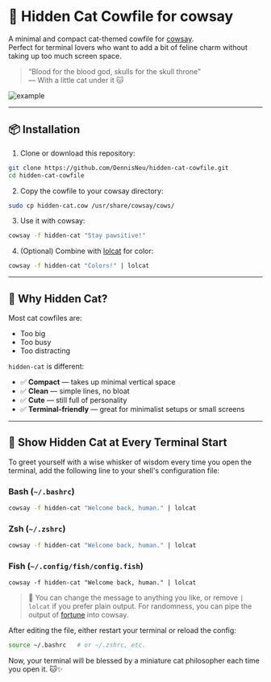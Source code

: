 # 🐾 Hidden Cat Cowfile for cowsay

A minimal and compact cat-themed cowfile for [cowsay](https://github.com/tnalpgge/rank-amateur-cowsay).  
Perfect for terminal lovers who want to add a bit of feline charm without taking up too much screen space.

> “Blood for the blood god, skulls for the skull throne”  
> — With a little cat under it 🐱

![example](https://github.com/user-attachments/assets/29ae41ff-61dd-4ccb-97cd-1730fc3bf4d5)

---

## 📦 Installation

1. Clone or download this repository:

```bash
git clone https://github.com/DennisNeu/hidden-cat-cowfile.git
cd hidden-cat-cowfile
```

2. Copy the cowfile to your cowsay directory:

```bash
sudo cp hidden-cat.cow /usr/share/cowsay/cows/
```

3. Use it with cowsay:

```bash
cowsay -f hidden-cat "Stay pawsitive!"
```

4. (Optional) Combine with [lolcat](https://github.com/busyloop/lolcat) for color:

```bash
cowsay -f hidden-cat "Colors!" | lolcat
```

---

## 🎯 Why Hidden Cat?

Most cat cowfiles are:

- Too big
- Too busy
- Too distracting

`hidden-cat` is different:

- ✅ **Compact** — takes up minimal vertical space
- ✅ **Clean** — simple lines, no bloat
- ✅ **Cute** — still full of personality
- ✅ **Terminal-friendly** — great for minimalist setups or small screens

---

## 🐚 Show Hidden Cat at Every Terminal Start

To greet yourself with a wise whisker of wisdom every time you open the terminal, add the following line to your shell's configuration file:

### Bash (`~/.bashrc`)
```bash
cowsay -f hidden-cat "Welcome back, human." | lolcat
```

### Zsh (`~/.zshrc`)
```bash
cowsay -f hidden-cat "Welcome back, human." | lolcat
```

### Fish (`~/.config/fish/config.fish`)
```fish
cowsay -f hidden-cat "Welcome back, human." | lolcat
```

> 📝 You can change the message to anything you like, or remove `| lolcat` if you prefer plain output. For randomness, you can pipe the output of [fortune](https://github.com/shlomif/fortune-mod) into cowsay.

After editing the file, either restart your terminal or reload the config:

```bash
source ~/.bashrc   # or ~/.zshrc, etc.
```

Now, your terminal will be blessed by a miniature cat philosopher each time you open it. 🐱✨
